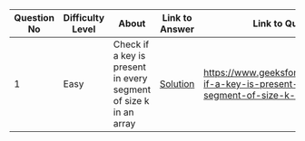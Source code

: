 Question No | Difficulty Level | About | Link to Answer | Link to Question
------------|------------------|-------|----------------|-----------------
1 | Easy | Check if a key is present in every segment of size k in an array | [Solution](1.py)| https://www.geeksforgeeks.org/check-if-a-key-is-present-in-every-segment-of-size-k-in-an-array/
